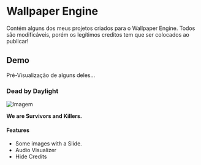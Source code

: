 # Wallpaper Engine

Contém alguns dos meus projetos criados para o Wallpaper Engine. Todos são modificáveis, porém os legítimos creditos tem que ser colocados ao publicar!

## Demo

Pré-Visualização de alguns deles...

### Dead by Daylight

![Imagem](https://i.imgur.com/uJP3Smn.png)

 <p><b>We are Survivors and Killers.</b> </p>

#### Features
- Some images with a Slide.
- Audio Visualizer
- Hide Credits
